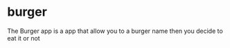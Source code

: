 # burger

The Burger app is a app that allow you to a burger name 
then you decide to eat it or not
